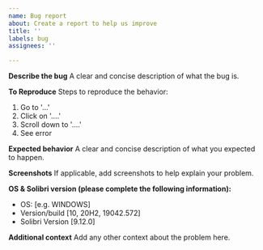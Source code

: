 ```yaml
---
name: Bug report
about: Create a report to help us improve
title: ''
labels: bug
assignees: ''

---
```


**Describe the bug**
A clear and concise description of what the bug is.

**To Reproduce**
Steps to reproduce the behavior:
1. Go to '...'
2. Click on '....'
3. Scroll down to '....'
4. See error

**Expected behavior**
A clear and concise description of what you expected to happen.

**Screenshots**
If applicable, add screenshots to help explain your problem.

**OS & Solibri version (please complete the following information):**
 - OS: [e.g. WINDOWS]
 - Version/build  [10, 20H2, 19042.572]
 - Solibri Version [9.12.0]

**Additional context**
Add any other context about the problem here.
